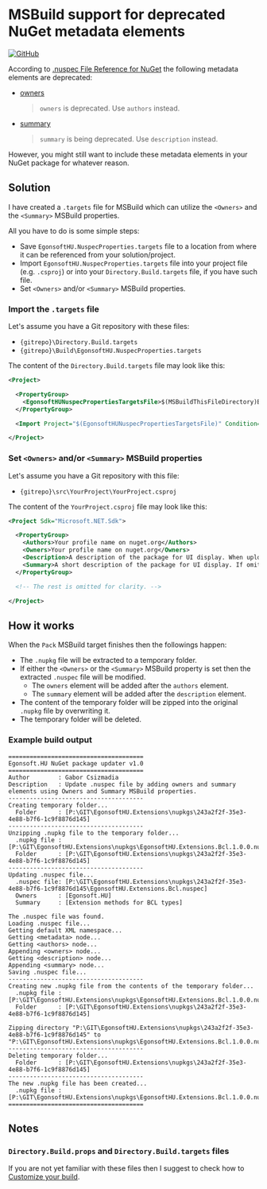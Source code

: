 # MSBuild support for deprecated NuGet metadata elements

[![GitHub](https://img.shields.io/github/license/gcsizmadia/EgonsoftHU.NuspecProperties?label=License)](https://opensource.org/licenses/MIT)

According to [.nuspec File Reference for NuGet](https://docs.microsoft.com/en-us/nuget/reference/nuspec) the following metadata elements are deprecated:

- [owners](https://docs.microsoft.com/en-us/nuget/reference/nuspec#owners)
  > `owners` is deprecated. Use `authors` instead.
- [summary](https://docs.microsoft.com/en-us/nuget/reference/nuspec#summary)
  > `summary` is being deprecated. Use `description` instead.

However, you might still want to include these metadata elements in your NuGet package for whatever reason.

## Solution

I have created a `.targets` file for MSBuild which can utilize the `<Owners>` and the `<Summary>` MSBuild properties.

All you have to do is some simple steps:
- Save `EgonsoftHU.NuspecProperties.targets` file to a location from where it can be referenced from your solution/project.
- Import `EgonsoftHU.NuspecProperties.targets` file into your project file (e.g. `.csproj`) or into your `Directory.Build.targets` file, if you have such file.
- Set `<Owners>` and/or `<Summary>` MSBuild properties.

### Import the `.targets` file

Let's assume you have a Git repository with these files:
- `{gitrepo}\Directory.Build.targets`
- `{gitrepo}\Build\EgonsoftHU.NuspecProperties.targets`

The content of the `Directory.Build.targets` file may look like this:
```xml
<Project>

  <PropertyGroup>
    <EgonsoftHUNuspecPropertiesTargetsFile>$(MSBuildThisFileDirectory)Build\EgonsoftHU.NuspecProperties.targets</EgonsoftHUNuspecPropertiesTargetsFile>
  </PropertyGroup>

  <Import Project="$(EgonsoftHUNuspecPropertiesTargetsFile)" Condition="Exists('$(EgonsoftHUNuspecPropertiesTargetsFile)')" />

</Project>
```

### Set `<Owners>` and/or `<Summary>` MSBuild properties

Let's assume you have a Git repository with this file:
- `{gitrepo}\src\YourProject\YourProject.csproj`

The content of the `YourProject.csproj` file may look like this:
```xml
<Project Sdk="Microsoft.NET.Sdk">

  <PropertyGroup>
    <Authors>Your profile name on nuget.org</Authors>
    <Owners>Your profile name on nuget.org</Owners>
    <Description>A description of the package for UI display. When uploading a package to nuget.org, the description field is limited to 4000 characters.</Description>
    <Summary>A short description of the package for UI display. If omitted, a truncated version of description is used.</Summary>
  </PropertyGroup>

  <!-- The rest is omitted for clarity. -->

</Project>
```

## How it works

When the `Pack` MSBuild target finishes then the followings happen:
- The `.nupkg` file will be extracted to a temporary folder.
- If either the `<Owners>` or the `<Summary>` MSBuild property is set then the extracted `.nuspec` file will be modified.
  - The `owners` element will be added after the `authors` element.
  - The `summary` element will be added after the `description` element.
- The content of the temporary folder will be zipped into the original `.nupkg` file by overwriting it.
- The temporary folder will be deleted.

### Example build output

```
======================================
Egonsoft.HU NuGet package updater v1.0
======================================
Author        : Gabor Csizmadia
Description   : Update .nuspec file by adding owners and summary elements using Owners and Summary MSBuild properties.
--------------------------------------
Creating temporary folder...
  Folder      : [P:\GIT\EgonsoftHU.Extensions\nupkgs\243a2f2f-35e3-4e88-b7f6-1c9f8876d145]
--------------------------------------
Unzipping .nupkg file to the temporary folder...
  .nupkg file : [P:\GIT\EgonsoftHU.Extensions\nupkgs\EgonsoftHU.Extensions.Bcl.1.0.0.nupkg]
  Folder      : [P:\GIT\EgonsoftHU.Extensions\nupkgs\243a2f2f-35e3-4e88-b7f6-1c9f8876d145]
--------------------------------------
Updating .nuspec file...
  .nuspec file: [P:\GIT\EgonsoftHU.Extensions\nupkgs\243a2f2f-35e3-4e88-b7f6-1c9f8876d145\EgonsoftHU.Extensions.Bcl.nuspec]
  Owners      : [Egonsoft.HU]
  Summary     : [Extension methods for BCL types]

The .nuspec file was found.
Loading .nuspec file...
Getting default XML namespace...
Getting <metadata> node...
Getting <authors> node...
Appending <owners> node...
Getting <description> node...
Appending <summary> node...
Saving .nuspec file...
--------------------------------------
Creating new .nupkg file from the contents of the temporary folder...
  .nupkg file : [P:\GIT\EgonsoftHU.Extensions\nupkgs\EgonsoftHU.Extensions.Bcl.1.0.0.nupkg]
  Folder      : [P:\GIT\EgonsoftHU.Extensions\nupkgs\243a2f2f-35e3-4e88-b7f6-1c9f8876d145]

Zipping directory "P:\GIT\EgonsoftHU.Extensions\nupkgs\243a2f2f-35e3-4e88-b7f6-1c9f8876d145" to "P:\GIT\EgonsoftHU.Extensions\nupkgs\EgonsoftHU.Extensions.Bcl.1.0.0.nupkg".
--------------------------------------
Deleting temporary folder...
  Folder      : [P:\GIT\EgonsoftHU.Extensions\nupkgs\243a2f2f-35e3-4e88-b7f6-1c9f8876d145]
--------------------------------------
The new .nupkg file has been created...
  .nupkg file : [P:\GIT\EgonsoftHU.Extensions\nupkgs\EgonsoftHU.Extensions.Bcl.1.0.0.nupkg]
======================================
```

## Notes

### `Directory.Build.props` and `Directory.Build.targets` files

If you are not yet familiar with these files then I suggest to check how to [Customize your build](https://docs.microsoft.com/en-us/visualstudio/msbuild/customize-your-build?view=vs-2022).
